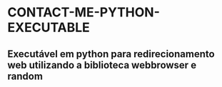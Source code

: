 # CONTACT-ME-PYTHON-EXECUTABLE

## Executável em python para redirecionamento web utilizando a biblioteca webbrowser e random
